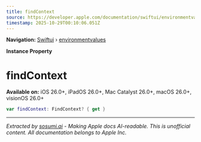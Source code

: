 ```yaml
---
title: findContext
source: https://developer.apple.com/documentation/swiftui/environmentvalues/findcontext
timestamp: 2025-10-29T00:10:06.051Z
---
```


**Navigation:** [Swiftui](/documentation/swiftui) › [environmentvalues](/documentation/swiftui/environmentvalues)

**Instance Property**

# findContext

**Available on:** iOS 26.0+, iPadOS 26.0+, Mac Catalyst 26.0+, macOS 26.0+, visionOS 26.0+

```swift
var findContext: FindContext? { get }
```

---

*Extracted by [sosumi.ai](https://sosumi.ai) - Making Apple docs AI-readable.*
*This is unofficial content. All documentation belongs to Apple Inc.*
